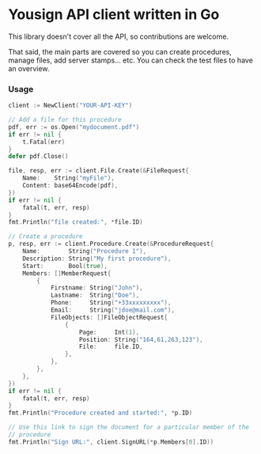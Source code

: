 # Yousign API client written in Go

This library doesn't cover all the API, so contributions are welcome.

That said, the main parts are covered so you can create procedures, manage files,
add server stamps... etc. You can check the test files to have an overview.

### Usage

```go
client := NewClient("YOUR-API-KEY")

// Add a file for this procedure
pdf, err := os.Open("mydocument.pdf")
if err != nil {
	t.Fatal(err)
}
defer pdf.Close()

file, resp, err := client.File.Create(&FileRequest{
	Name:    String("myFile"),
	Content: base64Encode(pdf),
})
if err != nil {
	fatal(t, err, resp)
}
fmt.Println("file created:", *file.ID)

// Create a procedure
p, resp, err := client.Procedure.Create(&ProcedureRequest{
	Name:        String("Procedure 1"),
	Description: String("My first procedure"),
	Start:       Bool(true),
	Members: []MemberRequest{
		{
			Firstname: String("John"),
			Lastname:  String("Doe"),
			Phone:     String("+33xxxxxxxxx"),
			Email:     String("jdoe@mail.com"),
			FileObjects: []FileObjectRequest{
				{
					Page:     Int(1),
					Position: String("164,61,263,123"),
					File:     file.ID,
				},
			},
		},
	},
})
if err != nil {
	fatal(t, err, resp)
}
fmt.Println("Procedure created and started:", *p.ID)

// Use this link to sign the document for a particular member of the
// procedure
fmt.Println("Sign URL:", client.SignURL(*p.Members[0].ID))
```
